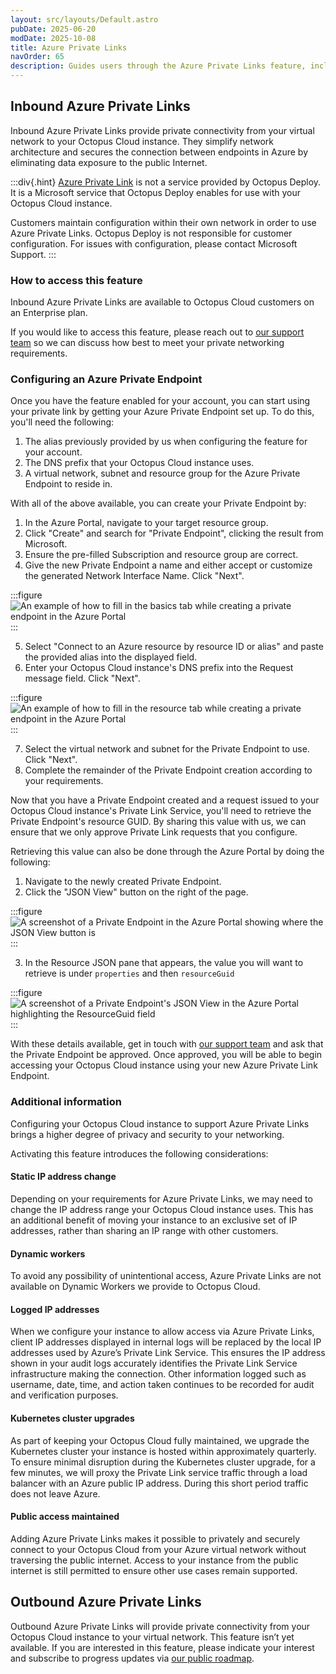 ```yaml
---
layout: src/layouts/Default.astro
pubDate: 2025-06-20
modDate: 2025-10-08
title: Azure Private Links
navOrder: 65
description: Guides users through the Azure Private Links feature, including how to access and configure it
---
```


## Inbound Azure Private Links

Inbound Azure Private Links provide private connectivity from your virtual network to your Octopus Cloud instance.
They simplify network architecture and secures the connection between endpoints in Azure by eliminating data exposure to the public Internet.

:::div{.hint}
[Azure Private Link](https://azure.microsoft.com/en-us/products/private-link) is not a service provided by Octopus Deploy. It is a Microsoft service that Octopus Deploy enables for use with your Octopus Cloud instance. 

Customers maintain configuration within their own network in order to use Azure Private Links. Octopus Deploy is not responsible for customer configuration. For issues with configuration, please contact Microsoft Support.
:::

### How to access this feature

Inbound Azure Private Links are available to Octopus Cloud customers on an Enterprise plan.

If you would like to access this feature, please reach out to [our support team](https://octopus.com/support) so we can discuss how best to meet your private networking requirements.

### Configuring an Azure Private Endpoint

Once you have the feature enabled for your account, you can start using your private link by getting your Azure Private Endpoint set up.
To do this, you'll need the following:

1. The alias previously provided by us when configuring the feature for your account.
2. The DNS prefix that your Octopus Cloud instance uses.
3. A virtual network, subnet and resource group for the Azure Private Endpoint to reside in.

With all of the above available, you can create your Private Endpoint by:

1. In the Azure Portal, navigate to your target resource group.
2. Click "Create" and search for "Private Endpoint", clicking the result from Microsoft.
3. Ensure the pre-filled Subscription and resource group are correct.
4. Give the new Private Endpoint a name and either accept or customize the generated Network Interface Name. Click "Next".

:::figure
![An example of how to fill in the basics tab while creating a private endpoint in the Azure Portal](/docs/img/octopus-cloud/images/create-private-endpoint-basics.png)
:::

5. Select "Connect to an Azure resource by resource ID or alias" and paste the provided alias into the displayed field.
6. Enter your Octopus Cloud instance's DNS prefix into the Request message field. Click "Next".

:::figure
![An example of how to fill in the resource tab while creating a private endpoint in the Azure Portal](/docs/img/octopus-cloud/images/create-private-endpoint-resource.png)
:::

7. Select the virtual network and subnet for the Private Endpoint to use. Click "Next".
8. Complete the remainder of the Private Endpoint creation according to your requirements.

Now that you have a Private Endpoint created and a request issued to your Octopus Cloud instance's Private Link Service, you'll need to retrieve the Private Endpoint's resource GUID.
By sharing this value with us, we can ensure that we only approve Private Link requests that you configure.

Retrieving this value can also be done through the Azure Portal by doing the following:

1. Navigate to the newly created Private Endpoint.
2. Click the "JSON View" button on the right of the page.

:::figure
![A screenshot of a Private Endpoint in the Azure Portal showing where the JSON View button is](/docs/img/octopus-cloud/images/private-endpoint-json-view-button.png)
:::

3. In the Resource JSON pane that appears, the value you will want to retrieve is under `properties` and then `resourceGuid`

:::figure
![A screenshot of a Private Endpoint's JSON View in the Azure Portal highlighting the ResourceGuid field](/docs/img/octopus-cloud/images/private-endpoint-json-resource-guid.png)
:::

With these details available, get in touch with [our support team](https://octopus.com/support) and ask that the Private Endpoint be approved.
Once approved, you will be able to begin accessing your Octopus Cloud instance using your new Azure Private Link Endpoint.

### Additional information

Configuring your Octopus Cloud instance to support Azure Private Links brings a higher degree of privacy and security to your networking.  

Activating this feature introduces the following considerations:

#### Static IP address change

Depending on your requirements for Azure Private Links, we may need to change the IP address range your Octopus Cloud instance uses. This has an additional benefit of moving your instance to an exclusive set of IP addresses, rather than sharing an IP range with other customers.

#### Dynamic workers

To avoid any possibility of unintentional access, Azure Private Links are not available on Dynamic Workers we provide to Octopus Cloud.

#### Logged IP addresses

When we configure your instance to allow access via Azure Private Links, client IP addresses displayed in internal logs will be replaced by the local IP addresses used by Azure’s Private Link Service. This ensures the IP address shown in your audit logs accurately identifies the Private Link Service infrastructure making the connection. Other information logged such as username, date, time, and action taken continues to be recorded for audit and verification purposes.

#### Kubernetes cluster upgrades

As part of keeping your Octopus Cloud fully maintained, we upgrade the Kubernetes cluster your instance is hosted within approximately quarterly. To ensure minimal disruption during the Kubernetes cluster upgrade, for a few minutes, we will proxy the Private Link service traffic through a load balancer with an Azure public IP address. During this short period traffic does not leave Azure. 

#### Public access maintained

Adding Azure Private Links makes it possible to privately and securely connect to your Octopus Cloud from your Azure virtual network without traversing the public internet. Access to your instance from the public internet is still permitted to ensure other use cases remain supported. 

## Outbound Azure Private Links

Outbound Azure Private Links will provide private connectivity from your Octopus Cloud instance to your virtual network. This feature isn’t yet available. If you are interested in this feature, please indicate your interest and subscribe to progress updates via [our public roadmap](https://roadmap.octopus.com/c/231-outbound-azure-private-links-for-octopus-cloud).